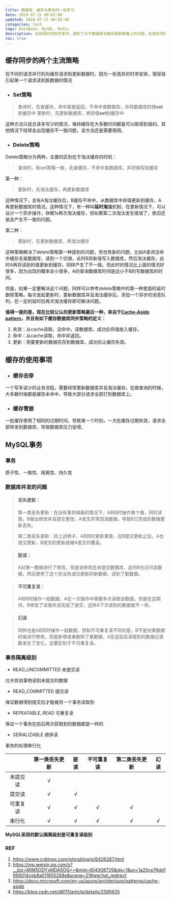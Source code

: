 ```yaml
---
title: 数据库、缓存与事务的一些学习
date: 2018-07-31 00:02:06
updated: 2018-07-31 00:02:06
categories: tech
tags: DataBase, MySQL, Redis
description: 在前段时间的开发中，遇到了关于数据库与缓存更新策略上的问题，在我的项目中可能不涉及多线程的高频读写和高一致性要求，但了解数据库的这些相关知识还是很有必要的。文中也包括一些数据库的事务隔离级别，缓存的一些使用等。
toc: true
---
```



## 缓存同步的两个主流策略

在不同的请求并行的向缓存请求和更新数据时，因为一些诡异的时序安排，很容易引起某一个请求读到脏数据的情况

* ### Set策略
> 查询时，先查缓存，命中直接返回，不命中查数据库，并将数据库的值**set**到缓存中
> 更新时，先更新数据库，再将值**set**到缓存中

这种方法只适合读多写少的情况，保持缓存在大多数时间都是可以取得到值的。其他情况下经常会出现缓存不一致问题，该方法还是需要慎用。

* ### Delete策略

Delete策略分为两种，主要的区别在于淘汰缓存的时机：
> 查询时，和set策略一致，先查缓存，不命中查数据库，并将值写到缓存

第一种：
> 更新时，先淘汰缓存，再更新数据库

这种情况下，会有A淘汰缓存后，B缓存不命中，从数据库中将值更新到缓存，A再更新数据库的情况。这种情况下，有一种叫**延时淘汰**机制，在更新情况下，可以设计一个异步操作，休眠1s再次淘汰缓存，但如果第二次淘汰发生错误了，依旧还是会产生不一致的问题。

第二种：
> 更新时，先更新数据库，再淘汰缓存

这种策略解决了delete策略第一种提到的问题，但也有新的问题，比如A查询没命中缓存去查数据库，读到一个旧值，此时B将新值写入数据库，然后淘汰缓存，此时A再将读到的值更新到缓存，同样产生了不一致。但此时的情况比上面的情况好很多，因为出现的概率会小很多，A的查询数据库时间是远小于B的写数据库的时间。

但是，如果一定要解决这个问题，同样可以参考delete策略中的第一种里面的延时删除策略，每次发起更新时，更新数据库并且淘汰缓存后，添加一个异步的消息队列，在一定的延时后再次淘汰缓存即可解决问题。

**值得一提的是，现在比较公认的更新策略最后一种，来自于[Cache-Aside pattern](https://docs.microsoft.com/en-us/azure/architecture/patterns/cache-aside)，并且有如下缓存数据库同步策略的定义：**
1. 失效：从cache读取，没命中，读数据库，成功后将值放入缓存。
2. 命中：从cache读取，命中并返回。
3. 更新：把要更新的数据先存到数据库，成功后让缓存失效。

## 缓存的使用事项

* ### 缓存击穿

一个写多读少的业务流程，需要经常更新数据库并且淘汰缓存，在做查询的时候，大多数时候都是缓存未命中，导致大部分请求全部打到数据库上。

* ### 缓存雪崩

一批缓存使用了相同的过期时间，导致某一个时刻，一大批缓存过期失效，请求全部转发到数据库，导致数据库压力徒增。

## MySQL事务

### 事务

原子性、一致性、隔离性、持久性

### 数据库并发的问题

>#### 丢失更新：
>第一类丢失更新：在没有事务隔离的情况下，AB同时操作某个值，同时读取，B做出修改并且提交更改，A发生异常回滚数据，导致B已完成的数据更新丢失。
>
>第二类丢失更新：同上述例子，AB同时更新某值，在B提交更新之后，A也提交更新，B提交的更新就被A提交的覆盖。


>#### 脏读：
>A对某一数据进行了修改，但是该修改还未提交数据库，这时B也访问该数据，然后使用了这个还没有成功更新的新数据，读到了脏数据。

>#### 不可重复读：
>AB同时操作一段数据，A在一次操作中需要多次读取该数据，但是在这期间，B修改了该值并且完成了提交，这样A下次读到的数据就不一样。

>#### 幻读
>同样也是AB同时操作一段数据，但和不可重复读不同的是，B不是对某数据的值进行修改，而是新增或者删除了某数据，A在这前后读取到的数据记录数发生了变化，这要区别于不可重复读。

### 事务隔离级别
* READ_UNCOMMITTED 未提交读

允许其他事物读到未提交的数据

* READ_COMMITTED 提交读

保证数据得到提交后才能被另一个事务读取到

* REPEATABLE_READ 可重复读

保证一个事务在前后两次获取到的数据都是一样的

* SERIALIZABLE 顺序读

事务的处理串行化

||第一类丢失更新|脏读|不可重复读|第二类丢失更新|幻读|
|:---:|:---:|:---:|:---:|:---:|:---:|
|未提交读|√|||||
|提交读|√|√||||
|可重复读|√|√|√|√||
|串行化|√|√|√|√|√|

**MySQL采用的默认隔离级别是可重复读级别**

### REF
1. https://www.cnblogs.com/johnsblog/p/6426287.html
2. https://mp.weixin.qq.com/s?__biz=MjM5ODYxMDA5OQ==&mid=404308725&idx=1&sn=1a25ce76dd1956014ceb8a011855268e&scene=21#wechat_redirect
3. https://docs.microsoft.com/en-us/azure/architecture/patterns/cache-aside
4. https://blog.csdn.net/d8111/article/details/2595635